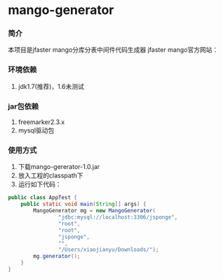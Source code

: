 # mango-generator
### 简介
本项目是jfaster mango分库分表中间件代码生成器
jfaster mango官方网站：

### 环境依赖
1. jdk1.7(推荐)，1.6未测试

### jar包依赖
1. freemarker2.3.x
2. mysql驱动包
### 使用方式
1. 下载mango-gererator-1.0.jar
2. 放入工程的classpath下
3. 运行如下代码：
```java
public class AppTest {
    public static void main(String[] args) {
        MangoGenerator mg = new MangoGenerator(
                "jdbc:mysql://localhost:3306/jsponge",
                "root",
                "root",
                "jsponge",
                "",
                "/Users/xiaojianyu/Downloads/");
        mg.generator();
    }
}

```


